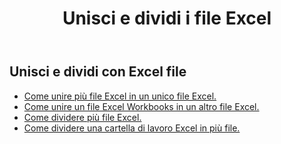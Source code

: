 ﻿---
title: Unisci e dividi i file Excel
second_title: Aspose.Cells Cloud Documen
linktitle: Unisci e Sdoppia
type: docs
url: /it/merge-and-split/
keywords: Merge Excel Files,Combine Excel Sheets,Join Excel Spreadsheets,Merge Multiple Excel Files,Split Excel File,Excel Sheet Separator,Excel Workbook Splitte
description: Aspose.Cells Cloud REST API supporta l'utilizzo di merger e splitter su un file Excel. L'SDK supporta diversi linguaggi di sviluppo, tra cui Android, C#, Go, Java, NodeJS, Perl, PHP, Python, Ruby e Swift.
weight: 32
kwords: Unisci file Excel, combina fogli Excel, unisci fogli di calcolo Excel, unisci più file Excel, dividi file Excel, separatore di fogli Excel, divisore di cartelle di lavoro Excel
---
## Unisci e dividi con Excel file

- [Come unire più file Excel in un unico file Excel.](/cells/it/merge-multi-files-into-excel/)
- [Come unire un file Excel Workbooks in un altro file Excel.](/cells/it/merge-an-excel-file-into-the-excel-file/)
- [Come dividere più file Excel.](/cells/it/split-multi-excel-files/)
- [Come dividere una cartella di lavoro Excel in più file.](/cells/it/split-an-excel-file-to-multi-files/)
